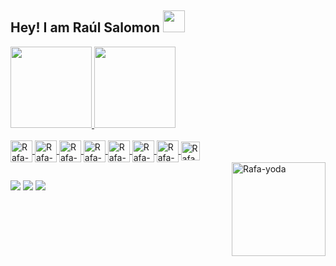 ## Hey! I am Raúl Salomon <img height="35" src="https://user-images.githubusercontent.com/73568954/129619952-5810e97b-3318-40bc-941a-6f6f4a6252ab.png"/>

<body>

</body>
<div>
  <a href="https://github.com/RaulSalomonIgl">
  <img height="130em" src="https://github-readme-stats.vercel.app/api?username=RaulSalomonIgl&show_icons=true&theme=dark&include_all_commits=true&count_private=true"/>
  <img height="130em" src="https://github-readme-stats.vercel.app/api/top-langs/?username=RaulSalomonIgl&layout=compact&langs_count=7&theme=dark"/>
</div>
  
<div style="display: inline_block"><br>
  <img align="center" alt="Rafa-Js" height="35" src="https://img.shields.io/badge/JavaScript-F7DF1E?style=for-the-badge&logo=javascript&logoColor=black">
  <img align="center" alt="Rafa-HTML" height="35" src="https://img.shields.io/badge/HTML5-E34F26?style=for-the-badge&logo=html5&logoColor=white">
  <img align="center" alt="Rafa-CSS" height="35" src="https://img.shields.io/badge/CSS3-1572B6?style=for-the-badge&logo=css3&logoColor=white">
  <img align="center" alt="Rafa-Dot-Net" height="35" src="https://img.shields.io/badge/.NET-5C2D91?style=for-the-badge&logo=.net&logoColor=white">
  <img align="center" alt="Rafa-Csharp" height="35" src="https://img.shields.io/badge/C%23-239120?style=for-the-badge&logo=c-sharp&logoColor=white">
  <img align="center" alt="Rafa-Python" height="35" src="https://img.shields.io/badge/Python-14354C?style=for-the-badge&logo=python&logoColor=white">
  <img align="center" alt="Rafa-Java" height="35" src="https://img.shields.io/badge/Java-ED8B00?style=for-the-badge&logo=java&logoColor=white">
  <img align="center" alt="Rafa-Microsoft-SQL-Server" height="30" src="https://img.shields.io/badge/Microsoft_SQL_Server-CC2927?style=for-the-badge&logo=microsoft-sql-server&logoColor=white">
  <br>
  <img align="right" height="150em" alt="Rafa-yoda" src="https://media.giphy.com/media/7c8zUY2t0dsEcxu5on/giphy.gif">
</div>
  
  ##
 
<div> 
  <a href="https://www.instagram.com/rauul_31" target="_blank"><img src="https://img.shields.io/badge/-Instagram-%23E4405F?style=for-the-badge&logo=instagram&logoColor=white" target="_blank"></a>
 	<a href="https://twitter.com/RaulArturo09" target="_blank"><img src="https://img.shields.io/badge/Twitter-1DA1F2?style=for-the-badge&logo=twitter&logoColor=white" target="_blank"></a>
  <a href = "mailto:iglesiasraularturo2001@outlook.com"><img src="https://img.shields.io/badge/Microsoft_Outlook-0078D4?style=for-the-badge&logo=microsoft-outlook&logoColor=white" target="_blank"></a>
</div>
 
